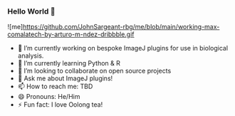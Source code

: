 ### Hello World 👋
![me]https://github.com/JohnSargeant-rbg/me/blob/main/working-max-comalatech-by-arturo-m-ndez-dribbble.gif


- 🔭 I’m currently working on bespoke ImageJ plugins for use in biological analysis. 
- 🌱 I’m currently learning Python & R
- 👯 I’m looking to collaborate on open source projects
- 💬 Ask me about ImageJ plugins!
- 📫 How to reach me: TBD
- 😄 Pronouns: He/Him
- ⚡ Fun fact: I love Oolong tea!
